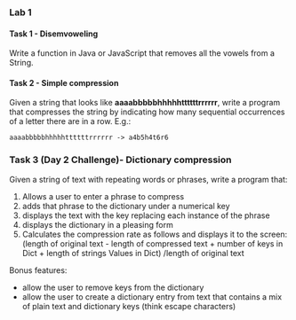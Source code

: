 ### Lab 1

#### Task 1 - Disemvoweling

Write a function in Java or JavaScript that removes all the vowels from a String.

#### Task 2 - Simple compression

Given a string that looks like **aaaabbbbbhhhhhttttttrrrrrr**, write a program that compresses the string by indicating how many sequential occurrences of a letter there are in a row. E.g.:

`aaaabbbbbhhhhhttttttrrrrrr -> a4b5h4t6r6`

### Task 3 (Day 2 Challenge)- Dictionary compression

Given a string of text with repeating words or phrases, write a program that:
1. Allows a user to enter a phrase to compress 
2. adds that phrase to the dictionary under a numerical key
3. displays the text with the key replacing each instance of the phrase
4. displays the dictionary in a pleasing form
5. Calculates the compression rate as follows and displays it to the screen: 
(length of original text - length of compressed text + number of keys in Dict + length of strings Values in Dict) /length of original text

Bonus features:

* allow the user to remove keys from the dictionary
* allow the user to create a dictionary entry from text that contains a mix of plain text and dictionary keys (think escape characters)
